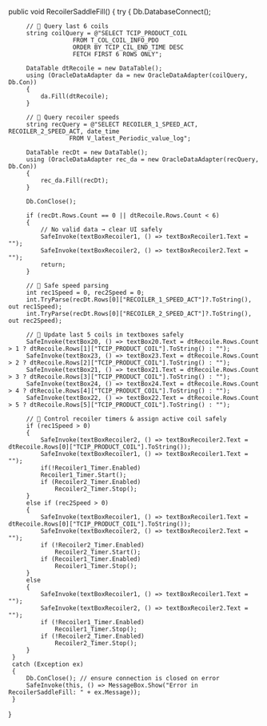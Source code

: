  public void RecoilerSaddleFill()
 {
     try
     {
         Db.DatabaseConnect();

         // 🔹 Query last 6 coils
         string coilQuery = @"SELECT TCIP_PRODUCT_COIL 
                      FROM T_COL_COIL_INFO_PDO 
                      ORDER BY TCIP_CIL_END_TIME DESC 
                      FETCH FIRST 6 ROWS ONLY";

         DataTable dtRecoile = new DataTable();
         using (OracleDataAdapter da = new OracleDataAdapter(coilQuery, Db.Con))
         {
             da.Fill(dtRecoile);
         }

         // 🔹 Query recoiler speeds
         string recQuery = @"SELECT RECOILER_1_SPEED_ACT, RECOILER_2_SPEED_ACT, date_time 
                     FROM V_latest_Periodic_value_log";

         DataTable recDt = new DataTable();
         using (OracleDataAdapter rec_da = new OracleDataAdapter(recQuery, Db.Con))
         {
             rec_da.Fill(recDt);
         }

         Db.ConClose();

         if (recDt.Rows.Count == 0 || dtRecoile.Rows.Count < 6)
         {
             // No valid data → clear UI safely
             SafeInvoke(textBoxRecoiler1, () => textBoxRecoiler1.Text = "");
             SafeInvoke(textBoxRecoiler2, () => textBoxRecoiler2.Text = "");
             return;
         }

         // 🔹 Safe speed parsing
         int rec1Speed = 0, rec2Speed = 0;
         int.TryParse(recDt.Rows[0]["RECOILER_1_SPEED_ACT"]?.ToString(), out rec1Speed);
         int.TryParse(recDt.Rows[0]["RECOILER_2_SPEED_ACT"]?.ToString(), out rec2Speed);

         // 🔹 Update last 5 coils in textboxes safely
         SafeInvoke(textBox20, () => textBox20.Text = dtRecoile.Rows.Count > 1 ? dtRecoile.Rows[1]["TCIP_PRODUCT_COIL"].ToString() : "");
         SafeInvoke(textBox23, () => textBox23.Text = dtRecoile.Rows.Count > 2 ? dtRecoile.Rows[2]["TCIP_PRODUCT_COIL"].ToString() : "");
         SafeInvoke(textBox21, () => textBox21.Text = dtRecoile.Rows.Count > 3 ? dtRecoile.Rows[3]["TCIP_PRODUCT_COIL"].ToString() : "");
         SafeInvoke(textBox24, () => textBox24.Text = dtRecoile.Rows.Count > 4 ? dtRecoile.Rows[4]["TCIP_PRODUCT_COIL"].ToString() : "");
         SafeInvoke(textBox22, () => textBox22.Text = dtRecoile.Rows.Count > 5 ? dtRecoile.Rows[5]["TCIP_PRODUCT_COIL"].ToString() : "");

         // 🔹 Control recoiler timers & assign active coil safely
         if (rec1Speed > 0)
         {
             SafeInvoke(textBoxRecoiler2, () => textBoxRecoiler2.Text = dtRecoile.Rows[0]["TCIP_PRODUCT_COIL"].ToString());
             SafeInvoke(textBoxRecoiler1, () => textBoxRecoiler1.Text = "");
             if(!Recoiler1_Timer.Enabled)
             Recoiler1_Timer.Start();
             if (Recoiler2_Timer.Enabled)
                 Recoiler2_Timer.Stop();
         }
         else if (rec2Speed > 0)
         {
             SafeInvoke(textBoxRecoiler1, () => textBoxRecoiler1.Text = dtRecoile.Rows[0]["TCIP_PRODUCT_COIL"].ToString());
             SafeInvoke(textBoxRecoiler2, () => textBoxRecoiler2.Text = "");
             if (!Recoiler2_Timer.Enabled)
                 Recoiler2_Timer.Start();
             if (Recoiler1_Timer.Enabled)
                 Recoiler1_Timer.Stop();
         }
         else
         {
             SafeInvoke(textBoxRecoiler1, () => textBoxRecoiler1.Text = "");
             SafeInvoke(textBoxRecoiler2, () => textBoxRecoiler2.Text = "");
             if (!Recoiler1_Timer.Enabled)
                 Recoiler1_Timer.Stop();
             if (!Recoiler2_Timer.Enabled)
                 Recoiler2_Timer.Stop();
         }
     }
     catch (Exception ex)
     {
         Db.ConClose(); // ensure connection is closed on error
         SafeInvoke(this, () => MessageBox.Show("Error in RecoilerSaddleFill: " + ex.Message));
     }
 }

